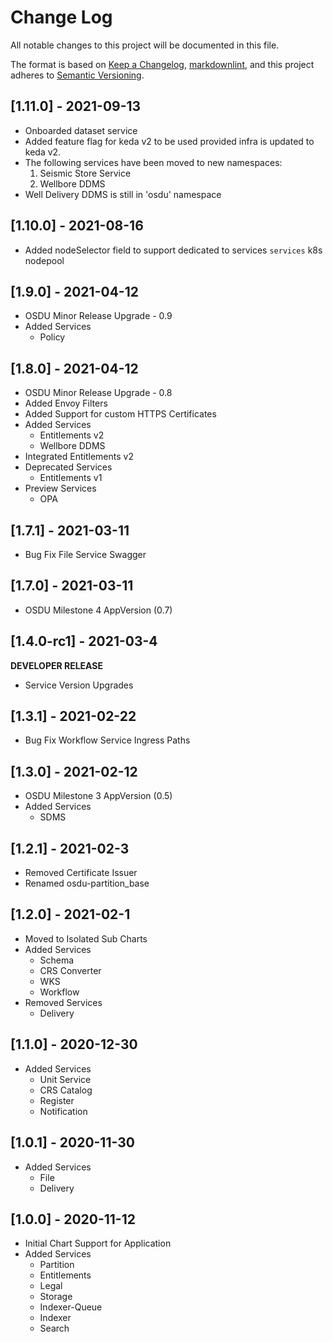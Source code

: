 # Change Log

All notable changes to this project will be documented in this file.

The format is based on [Keep a Changelog](https://keepachangelog.com/en/1.0.0/),
[markdownlint](https://dlaa.me/markdownlint/),
and this project adheres to [Semantic Versioning](https://semver.org/spec/v2.0.0.html).

## [1.11.0] - 2021-09-13
- Onboarded dataset service
- Added feature flag for keda v2 to be used provided infra is updated to keda v2.
- The following services have been moved to new namespaces:
  1. Seismic Store Service
  2. Wellbore DDMS
- Well Delivery DDMS is still in 'osdu' namespace

## [1.10.0] - 2021-08-16
- Added nodeSelector field to support dedicated to services `services` k8s nodepool

## [1.9.0] - 2021-04-12

- OSDU Minor Release Upgrade - 0.9
- Added Services
  - Policy

## [1.8.0] - 2021-04-12

- OSDU Minor Release Upgrade - 0.8
- Added Envoy Filters
- Added Support for custom HTTPS Certificates
- Added Services
  - Entitlements v2
  - Wellbore DDMS
- Integrated Entitlements v2
- Deprecated Services
  - Entitlements v1
- Preview Services
  - OPA


## [1.7.1] - 2021-03-11

- Bug Fix File Service Swagger


## [1.7.0] - 2021-03-11

- OSDU Milestone 4 AppVersion (0.7)


## [1.4.0-rc1] - 2021-03-4

__DEVELOPER RELEASE__

- Service Version Upgrades


## [1.3.1] - 2021-02-22

- Bug Fix Workflow Service Ingress Paths

## [1.3.0] - 2021-02-12

- OSDU Milestone 3 AppVersion (0.5)
- Added Services
  - SDMS


## [1.2.1] - 2021-02-3

- Removed Certificate Issuer
- Renamed osdu-partition_base

## [1.2.0] - 2021-02-1

- Moved to Isolated Sub Charts
- Added Services
  - Schema
  - CRS Converter
  - WKS
  - Workflow
- Removed Services
  - Delivery

## [1.1.0] - 2020-12-30

- Added Services
  - Unit Service
  - CRS Catalog
  - Register
  - Notification

## [1.0.1] - 2020-11-30

- Added Services
  - File
  - Delivery

## [1.0.0] - 2020-11-12

- Initial Chart Support for Application
- Added Services
  - Partition
  - Entitlements
  - Legal
  - Storage
  - Indexer-Queue
  - Indexer
  - Search
